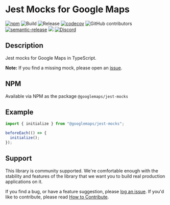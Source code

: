 # Jest Mocks for Google Maps

[![npm](https://img.shields.io/npm/v/@googlemaps/jest-mocks)](https://www.npmjs.com/package/@googlemaps/jest-mocks)
![Build](https://github.com/googlemaps/js-jest-mocks/workflows/Build/badge.svg)
![Release](https://github.com/googlemaps/js-jest-mocks/workflows/Release/badge.svg)
[![codecov](https://codecov.io/gh/googlemaps/js-jest-mocks/branch/main/graph/badge.svg)](https://codecov.io/gh/googlemaps/js-jest-mocks)
![GitHub contributors](https://img.shields.io/github/contributors/googlemaps/js-jest-mocks?color=green)
[![semantic-release](https://img.shields.io/badge/%20%20%F0%9F%93%A6%F0%9F%9A%80-semantic--release-e10079.svg)](https://github.com/semantic-release/semantic-release)
[![](https://github.com/jpoehnelt/in-solidarity-bot/raw/main/static//badge-flat.png)](https://github.com/apps/in-solidarity)
[![Discord](https://img.shields.io/discord/676948200904589322?color=6A7EC2&logo=discord&logoColor=ffffff)](https://discord.gg/jRteCzP)


## Description

Jest mocks for Google Maps in TypeScript.

**Note:** If you find a missing mock, please open an [issue][issues].

## NPM

Available via NPM as the package `@googlemaps/jest-mocks`

## Example

```typescript
import { initialize } from "@googlemaps/jest-mocks";

beforeEach(() => {
  initialize();
});

```

## Support

This library is community supported. We're comfortable enough with the stability and features of
the library that we want you to build real production applications on it.

If you find a bug, or have a feature suggestion, please [log an issue][issues]. If you'd like to
contribute, please read [How to Contribute][contrib].

[issues]: https://github.com/googlemaps/js-jest-mocks/issues
[contrib]: CONTRIBUTING.md

